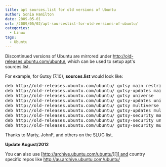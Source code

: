 ```yaml
---
title: apt sources.list for old versions of Ubuntu
author: Sonia Hamilton
date: 2009-05-01
url: /2009/05/02/apt-sourceslist-for-old-versions-of-ubuntu/
categories:
  - Linux
tags:
  - Ubuntu
---
```

Discontinued versions of Ubuntu are mirrored under <http://old-releases.ubuntu.com/ubuntu/>, which can be used to setup apt's sources.list.

<!--more-->

For example, for Gutsy (7.10), **sources.list** would look like:

<pre>deb http://old-releases.ubuntu.com/ubuntu/ gutsy main restricted
deb http://old-releases.ubuntu.com/ubuntu/ gutsy-updates main restricted
deb http://old-releases.ubuntu.com/ubuntu/ gutsy universe
deb http://old-releases.ubuntu.com/ubuntu/ gutsy-updates universe
deb http://old-releases.ubuntu.com/ubuntu/ gutsy multiverse
deb http://old-releases.ubuntu.com/ubuntu/ gutsy-updates multiverse
deb http://old-releases.ubuntu.com/ubuntu/ gutsy-security main restricted
deb http://old-releases.ubuntu.com/ubuntu/ gutsy-security universe
deb http://old-releases.ubuntu.com/ubuntu/ gutsy-security multiverse</pre>

Thanks to Marty, JohnF, and others on the SLUG list.

**Update August/2012**

You can also use [http://archive.ubuntu.com/ubuntu/][1] and country specific repos like <http://au.archive.ubuntu.com/ubuntu/>

 [1]: http://au.archive.ubuntu.com/ubuntu/
